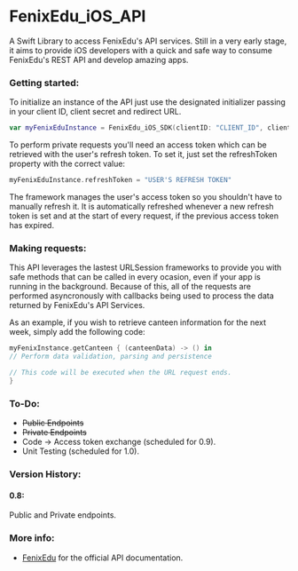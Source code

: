 # FenixEdu_iOS_API

A Swift Library to access FenixEdu's API services. Still in a very early stage,  it aims to provide iOS developers with a quick and safe way to consume FenixEdu's REST API and develop amazing apps. 

### Getting started:

To initialize an instance of the API just use the designated initializer passing in your client ID, client secret and redirect URL.

```swift
var myFenixEduInstance = FenixEdu_iOS_SDK(clientID: "CLIENT_ID", clientSecret: "CLIENT_SECRET", redirectURL: "REDIRECT_URL")
```

To perform private requests you'll need an access token which can be retrieved with the user's refresh token. To set it, just set the refreshToken property with the correct value:

```swift
myFenixEduInstance.refreshToken = "USER'S REFRESH TOKEN"
```

The framework manages the user's access token so you shouldn't have to manually refresh it. It is automatically refreshed whenever a new refresh token is set and at the start of every request, if the previous access token has expired.

### Making requests:

This API leverages the lastest URLSession frameworks to provide you with safe methods that can be called in every ocasion, even if your app is running in the background. Because of this, all of the requests are performed asyncronously with callbacks being used to process the data returned by FenixEdu's API Services.

As an example, if you wish to retrieve canteen information for the next week, simply add the following code:

```swift
myFenixInstance.getCanteen { (canteenData) -> () in 
// Perform data validation, parsing and persistence 

// This code will be executed when the URL request ends.
}
```

### To-Do:

 * ~~Public Endpoints~~
 * ~~Private Endpoints~~
 * Code -> Access token exchange (scheduled for 0.9).
 * Unit Testing (scheduled for 1.0).
 
### Version History:

#### 0.8:
Public and Private endpoints.


### More info:

 * [FenixEdu](https://fenixedu.org/) for the official API documentation.